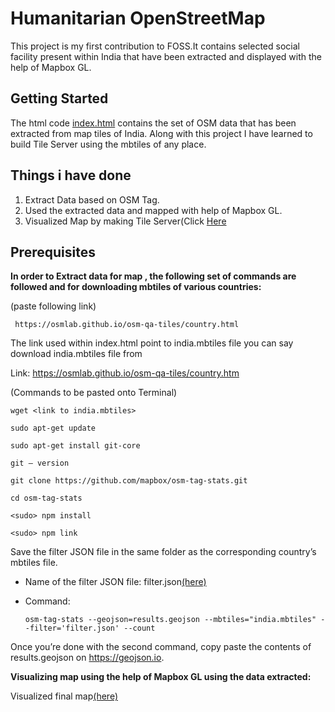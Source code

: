 # Humanitarian OpenStreetMap

This project is my first contribution to FOSS.It contains selected social facility present within India that have been extracted and displayed with the help of Mapbox GL.

## Getting Started

The html code [index.html](https://github.com/aaronakku/HOT-OSM/blob/master/index.html) contains the set of OSM data that has been extracted from map tiles of India. 
Along with this project I have learned to build Tile Server using the mbtiles of any place.

## Things i have done

1.  Extract Data based on OSM Tag.
2.  Used the extracted data and mapped with help of Mapbox GL.
3.  Visualized Map by making Tile Server(Click [Here](https://medium.com/@snehamariamsanthosh/making-of-tile-server-2ba9d397acc)

## Prerequisites

**In order to Extract data for map , the following set of commands are followed and for downloading mbtiles of various countries:**

(paste following link)
  
` https://osmlab.github.io/osm-qa-tiles/country.html`

The link used within index.html point to india.mbtiles file
you can say download india.mbtiles file from

Link: https://osmlab.github.io/osm-qa-tiles/country.htm
 
(Commands to be pasted onto Terminal)

`wget <link to india.mbtiles>`

```
sudo apt-get update

sudo apt-get install git-core

git — version

git clone https://github.com/mapbox/osm-tag-stats.git

cd osm-tag-stats

<sudo> npm install

<sudo> npm link
```
Save the filter JSON file in the same folder as the corresponding country’s mbtiles file.
* Name of the filter JSON file: filter.json[(here)](https://github.com/aaronakku/HOT-OSM/blob/master/filter.json)
* Command:

  ` osm-tag-stats --geojson=results.geojson --mbtiles="india.mbtiles" --filter='filter.json' --count `

Once you’re done with the second command, copy paste the contents of results.geojson on https://geojson.io.

**Visualizing map using the help of Mapbox GL using the data extracted:**

Visualized final map[(here)](https://github.com/aaronakku/HOT-OSM/blob/master/OSM.png)
